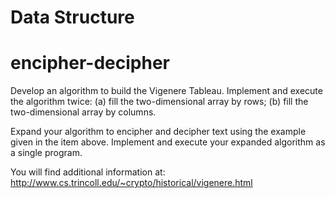 # Data Structure 
# encipher-decipher

Develop an algorithm to build the Vigenere Tableau.
 Implement and execute the algorithm twice:
 (a) fill the two-dimensional array by rows;
 (b) fill the two-dimensional array by columns.
 
 Expand your algorithm to encipher and decipher text using the
 example given in the item above. Implement and execute your
 expanded algorithm as a single program.
 
 You will find additional information at:
 http://www.cs.trincoll.edu/~crypto/historical/vigenere.html
